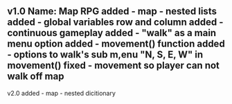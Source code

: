v1.0
Name: Map RPG
added - map - nested lists
added - global variables row and column
added - continuous gameplay
added - "walk" as a main menu option
added - movement() function
added - options to walk's sub m,enu "N, S, E, W" in movement()
fixed - movement so player can not walk off map
--------------------------------------------------------------
v2.0
added - map - nested dicitionary